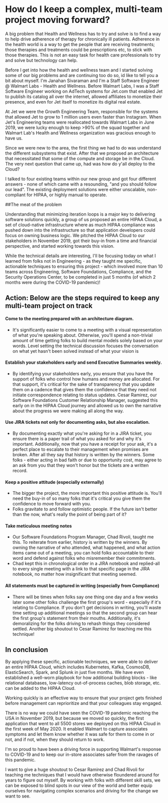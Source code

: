 # How do I keep a complex, multi-team project moving forward?

A big problem that Health and Wellness has to try and solve is to find a way to help drive adherence of therapy for chronically ill patients. Adherence in the health world is a way to get the people that are receiving treatments; those therapies and treatments could be prescriptions etc, to stick with those therapies. This is not an easy task for health care professionals to try and solve but technology can help.

Before I get into how the health and wellness team and I started solving some of our big problems and are continuing too do so, id like to tell you a bit about myself. I'm Janahan Sivaraman and I'm a Staff Software Engineer @ Walmart Labs - Health and Wellness. Before Walmart Labs, I was a Staff Software Engineer working on AdTech systems for Jet.com that enabled Jet to publish its catalog all over the internet, allowed affiliates to monetize their presence, and even for Jet itself to monetize its digital real estate.

At Jet we were the Growth Engineering Team, responsible for the systems that allowed Jet to grow to 1 million users even faster than Instagram.
When Jet's Engineering teams were reallocated towards Walmart Labs in June 2019, we were lucky enough to keep >90% of the squad together and Walmart Lab's Health and Wellness organization was gracious enough to have us. 

Since we were new to the area, the first thing we had to do was understand the different subsystems that exist. After that we proposed an architecture that necessitated that some of the compute and storage be in the Cloud. The very next question that came up, had was how do y'all deploy to the Cloud?

I talked to four existing teams within our new group and got four different answers - none of which came with a resounding, "and you should follow our lead". The existing deployment solutions were either unscalable, non-compliant for HIPAA, or highly manual to operate.

##The meat of the problem

Understanding that minimizing iteration loops is a major key to delivering software solutions quickly, a group of us proposed an entire HIPAA Cloud, a set of cloud-native infrastructure where as much HIPAA compliance was pushed down into the infrastructure so that application developers could focus on owning business logic.
We pitched the HIPAA Cloud to our stakeholders in November 2019, got their buy-in from a time and financial perspective, and started working towards this vision.

While the technical details are interesting, I'll be focusing today on what I learned from folks not in Engineering - as they taught me specific, actionable techniques to ensuring this project - which involved more than 10 teams across Engineering, Software Foundations, Compliance, and the Security Operations Center, to be completed in just 5 months (of which 2 months were during the COVID-19 pandemic)!

## Action: Below are the steps required to keep any multi-team project on track 

#### Come to the meeting prepared with an architecture diagram.
  * It's significantly easier to come to a meeting with a visual representation of what you're speaking about. Otherwise, you'll spend a non-trivial amount of time getting folks to build mental models solely based on your words. Level setting the technical discussion focuses the conversation on what yet hasn't been solved instead of what your vision is
  
#### Establish your stakeholders early and send Executive Summaries weekly.
  * By identifying your stakeholders early, you ensure that you have the support of folks who control how humans and money are allocated. For that support, it's critical for the sake of transparency that you update them on a cadence that gives them the confidence that they need not initiate correspondence relating to status updates. Cesar Ramirez, our Software Foundations Customer Relationship Manager, suggested this early on in the HIPAA Cloud journey and allowed us to own the narrative about the progress we were making all along the way.
  
#### Use JIRA tickets not only for documenting asks, but also escalation.
  * By documenting exactly what you're asking for in a JIRA ticket, you ensure there is a paper trail of what you asked for and why it's important. Additionally, now that you have a receipt for your ask, it's a perfect place to escalate to their management when promises are broken. After all they say that history is written by the winners. Some folks - either acting in bad faith or due to opportunity cost, may agree to an ask from you that they won't honor but the tickets are a written record.
  
#### Keep a positive attitude (especially externally) 
 * The bigger the project, the more important this positive attitude is. You'll need the buy-in of so many folks that it's critical you give them the confidence to move forward with you.
 * Folks gravitate to and follow optimistic people. If the future isn't better than the now, what's really the point of being part of it?
 
#### Take meticulous meeting notes
 * Our Software Foundations Program Manager, Chad Rivoli, taught me this. To reiterate from earlier, history is written by the winners. By owning the narrative of who attended, what happened, and what action items came out of a meeting, you can hold folks accountable to their word and defend against folks who misremember their commitments.
 * Chad kept this in chronological order in a JIRA notebook and replied-all to every single meeting with a link to that specific page in the JIRA notebook, no matter how insignificant that meeting seemed.
 
#### All statements must be captured in writing (especially from Compliance)
  * There will be times when folks say one thing one day and a few weeks later some other folks challenge the first group's word - especially if it's relating to Compliance. If you don't get decisions in writing, you'll waste time setting up additional meetings so that the second group can hear the first group's statement from their mouths. Additionally, it's demoralizing for the folks driving to rehash things they considered settled. Another big shoutout to Cesar Ramirez for teaching me this technique!

## In conclusion

By applying these specific, actionable techniques, we were able to deliver an entire HIPAA Cloud, which includes Kubernetes, Kafka, CosmosDB, ElasticSearch, Spark, and Splunk in just five months. We have even established a well-worn playbook for how additional building blocks - like relational databases, low-latency out-of-process caches, blob storage, etc. can be added to the HIPAA Cloud.

Working quickly is an effective way to ensure that your project gets finished before management can reprioritize and that your colleagues stay engaged. 

There is no way we could have seen the COVID-19 pandemic reaching the USA in November 2019, but because we moved so quickly, the first application that went to all 5500 stores we deployed on this HIPAA Cloud in the first week of May 2020. It enabled Walmart to capture associates symptoms and let them know whether it was safe for them to come in or not, and if not, when they should return to work.

I'm so proud to have been a driving force in supporting Walmart's response to COVID-19 and to keep our in-store associates safer from the ravages of this pandemic.

I want to give a huge shoutout to Cesar Ramirez and Chad Rivoli for teaching me techniques that I would have otherwise floundered around for years to figure out myself. By working with folks with different skill sets, we can be exposed to blind spots in our view of the world and better equip ourselves for navigating complex scenarios and driving for the change we want to see.
